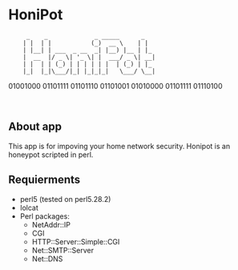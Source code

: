 # HoniPot
         _    _             _ _____      _
        | |  | |           (_)  __ \    | |
        | |__| | ___  _ __  _| |__) |__ | |_
        |  __  |/ _ \| '_ \| |  ___/ _ \| __|
        | |  | | (_) | | | | | |  | (_) | |_
        |_|  |_|\___/|_| |_|_|_|   \___/ \__|
01001000 01101111 01101110 01101001 01010000 01101111 01110100


<br>

<h2>About app</h2>
<p>This app is for impoving your home network security. Honipot is an honeypot scripted in perl.</p>

<h2>Requierments</h2>
<ul><li>perl5 (tested on perl5.28.2)
  <li>lolcat
  <li>Perl packages:<ul><li>NetAddr::IP
                        <li>CGI
                        <li>HTTP::Server::Simple::CGI
                        <li>Net::SMTP::Server
                        <li>Net::DNS
    </ul>
</ul>
